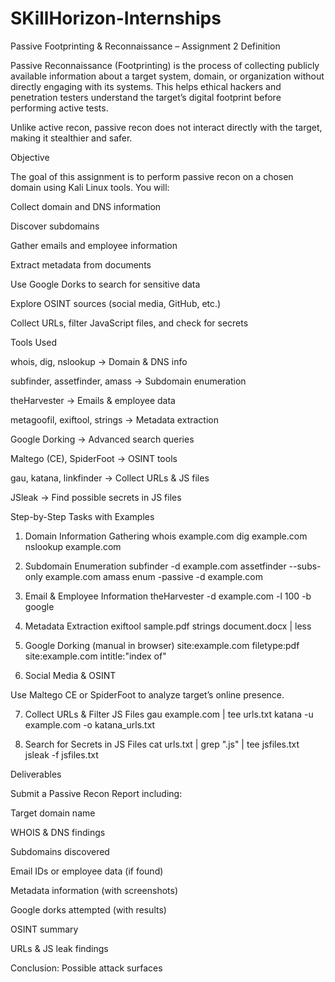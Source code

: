 # SKillHorizon-Internships
Passive Footprinting & Reconnaissance – Assignment 2
Definition

Passive Reconnaissance (Footprinting) is the process of collecting publicly available information about a target system, domain, or organization without directly engaging with its systems. This helps ethical hackers and penetration testers understand the target’s digital footprint before performing active tests.

Unlike active recon, passive recon does not interact directly with the target, making it stealthier and safer.

Objective

The goal of this assignment is to perform passive recon on a chosen domain using Kali Linux tools. You will:

Collect domain and DNS information

Discover subdomains

Gather emails and employee information

Extract metadata from documents

Use Google Dorks to search for sensitive data

Explore OSINT sources (social media, GitHub, etc.)

Collect URLs, filter JavaScript files, and check for secrets

Tools Used

whois, dig, nslookup → Domain & DNS info

subfinder, assetfinder, amass → Subdomain enumeration

theHarvester → Emails & employee data

metagoofil, exiftool, strings → Metadata extraction

Google Dorking → Advanced search queries

Maltego (CE), SpiderFoot → OSINT tools

gau, katana, linkfinder → Collect URLs & JS files

JSleak → Find possible secrets in JS files

Step-by-Step Tasks with Examples
1. Domain Information Gathering
whois example.com
dig example.com
nslookup example.com

2. Subdomain Enumeration
subfinder -d example.com
assetfinder --subs-only example.com
amass enum -passive -d example.com

3. Email & Employee Information
theHarvester -d example.com -l 100 -b google

4. Metadata Extraction
exiftool sample.pdf
strings document.docx | less

5. Google Dorking (manual in browser)
site:example.com filetype:pdf
site:example.com intitle:"index of"

6. Social Media & OSINT

Use Maltego CE or SpiderFoot to analyze target’s online presence.

7. Collect URLs & Filter JS Files
gau example.com | tee urls.txt
katana -u example.com -o katana_urls.txt

8. Search for Secrets in JS Files
cat urls.txt | grep ".js" | tee jsfiles.txt
jsleak -f jsfiles.txt

Deliverables

Submit a Passive Recon Report including:

Target domain name

WHOIS & DNS findings

Subdomains discovered

Email IDs or employee data (if found)

Metadata information (with screenshots)

Google dorks attempted (with results)

OSINT summary

URLs & JS leak findings

Conclusion: Possible attack surfaces
